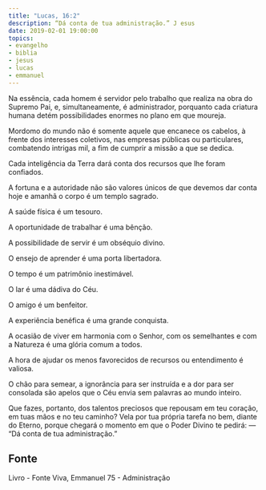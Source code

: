```yaml
---
title: "Lucas, 16:2"
description: “Dá conta de tua administração.” J esus
date: 2019-02-01 19:00:00
topics: 
- evangelho
- biblia
- jesus
- lucas
- emmanuel
---
```


Na essência, cada homem é servidor pelo trabalho que realiza na obra do
Supremo Pai, e, simultaneamente, é administrador, porquanto cada criatura humana
detém possibilidades enormes no plano em que moureja.

Mordomo do mundo não é somente aquele que encanece os cabelos, à
frente dos interesses coletivos, nas empresas públicas ou particulares, combatendo
intrigas mil, a fim de cumprir a missão a que se dedica.

Cada inteligência da Terra dará conta dos recursos que lhe foram confiados.

A fortuna e a autoridade não são valores únicos de que devemos dar conta
hoje e amanhã o corpo é um templo sagrado.

A saúde física é um tesouro.

A oportunidade de trabalhar é uma bênção.

A possibilidade de servir é um obséquio divino.

O ensejo de aprender é uma porta libertadora.

O tempo é um patrimônio inestimável.

O lar é uma dádiva do Céu.

O amigo é um benfeitor.

A experiência benéfica é uma grande conquista.

A ocasião de viver em harmonia com o Senhor, com os semelhantes e com
a Natureza é uma glória comum a todos.

A hora de ajudar os menos favorecidos de recursos ou entendimento é
valiosa.

O chão para semear, a ignorância para ser instruída e a dor para ser
consolada são apelos que o Céu envia sem palavras ao mundo inteiro.

Que fazes, portanto, dos talentos preciosos que repousam em teu coração,
em tuas mãos e no teu caminho? Vela por tua própria tarefa no bem, diante do
Eterno, porque chegará o momento em que o Poder Divino te pedirá: — “Dá conta
de tua administração.”


## Fonte
Livro - Fonte Viva, Emmanuel
75 - Administração
